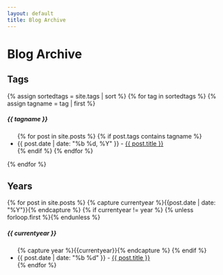 ```yaml
---
layout: default
title: Blog Archive
---
```

<div class="page-content wc-container">
  <h1>Blog Archive</h1>
  <h2>Tags</h2>
  {% assign sortedtags = site.tags | sort %}
  {% for tag in sortedtags %}
    {% assign tagname = tag | first %}
      <h5>{{ tagname }}</h5>
      <ul>
        {% for post in site.posts %}
          {% if post.tags contains tagname %}
              <li>{{ post.date | date: "%b %d, %Y" }} - <a href="{{ post.url }}">{{ post.title }}</a></li>
          {% endif %}
        {% endfor %}
      </ul>
  {% endfor %}
  <h2>Years</h2>
  {% for post in site.posts %}
  	{% capture currentyear %}{{post.date | date: "%Y"}}{% endcapture %}
  	{% if currentyear != year %}
    	{% unless forloop.first %}</ul>{% endunless %}
    	<h5>{{ currentyear }}</h5>
    	<ul class="posts">
    	{% capture year %}{{currentyear}}{% endcapture %} 
  	{% endif %}
    <li>{{ post.date | date: "%b %d" }} - <a href="{{ post.url | prepend: site.baseurl }}">{{ post.title }}</a></li>
  {% endfor %}
</div>